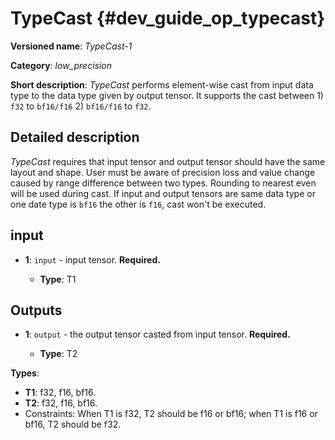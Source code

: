 # TypeCast {#dev_guide_op_typecast}

**Versioned name**: *TypeCast-1*

**Category**: *low_precision*

**Short description**: *TypeCast* performs element-wise cast from input data
type to the data type given by output tensor. It supports the cast between 1)
`f32` to `bf16/f16` 2) `bf16/f16` to `f32`.

## Detailed description

*TypeCast* requires that input tensor and output tensor should have the same
layout and shape. User must be aware of precision loss and value change caused
by range difference between two types. Rounding to nearest even will be used
during cast. If input and output tensors are same data type or one date type is
`bf16` the other is `f16`, cast won't be executed.

## input

* **1**: ``input`` - input tensor. **Required.**

  * **Type**: T1

## Outputs

* **1**: ``output`` - the output tensor casted from input tensor. **Required.**

  * **Type**: T2

**Types**:

* **T1**: f32, f16, bf16.
* **T2**: f32, f16, bf16.
* Constraints: When T1 is f32, T2 should be f16 or bf16; when T1 is f16 or
  bf16, T2 should be f32.

